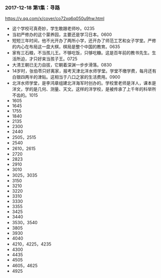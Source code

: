 ### 2017-12-18 第1集：寻路
https://v.qq.com/x/cover/co72xq6q050u9hw.html
- 这个学校可真奇妙，学生敢跟老师吵。0235
- 当初严修办的这个蒙养园，主要还是学习日本。0600
- 短短三年时间，他不光开办了两所小学，还开办了师范工艺和女子学堂。严修的内心在布局这一盘大棋，棋局是整个中国的教育。0635
- 家有三石粮，不当孩儿王。不够吃饭，只够吃糠。这是百年前的教书先生。生活所迫，才只好来当孩子王。0725
- 大清王朝已无力自拔，它朝着深渊一步步滑落。0830
- 14岁时，张伯苓只好离家，报考天津北洋水师学堂。学堂不缴学费，每月还有白银四两半的津贴。这相当于八口之家的生活费用。0900
- 北洋水师学堂，是李鸿章组建北洋海军时创办的。学校里老师是洋人，课本是洋文，学的是几何、测量、天文。这样的洋学校，是被传承了上千年的科举所不齿的。1015
- 1605
- 1645
- 1755
- 1840
- 2135
- 2300
- 2440
- 2505，2515
- 2540
- 2610，2615
- 2720
- 2823
- 2910
- 3010
- 3025，3035
- 3150
- 3210
- 3220
- 3310
- 3330
- 3355
- 3425
- 3440
- 3530，3540
- 3805
- 3930
- 4040
- 4210，4225，4235
- 4300
- 4435
- 4505
- 4605，4625
- 4925